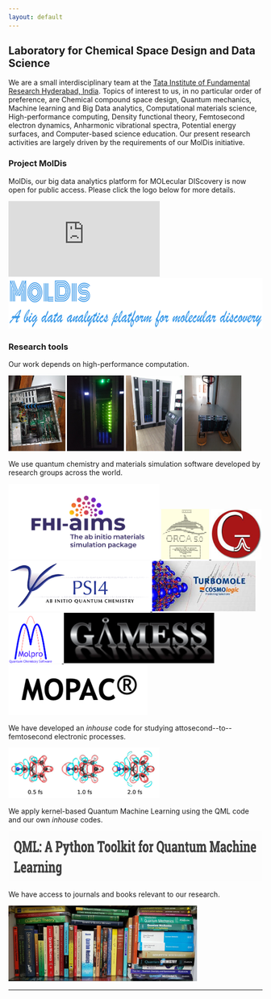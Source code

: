 ```yaml
---
layout: default
---
```


## Laboratory for Chemical Space Design and Data Science    
We are a small interdisciplinary team at the [Tata Institute of Fundamental Research Hyderabad, India](https://www.tifrh.res.in/). Topics of interest to us, in no particular order of preference, are Chemical compound space design, Quantum mechanics, Machine learning and Big Data analytics, Computational materials science, High-performance computing, Density functional theory, Femtosecond electron dynamics, Anharmonic vibrational spectra, Potential energy surfaces, and Computer-based science education. Our present research activities are largely driven by the requirements of our MolDis initiative.

### Project MolDis
MolDis, our big data analytics platform for MOLecular DIScovery is now open for public access. Please click the logo below for more details.

![](https://moldis.tifrh.res.in/index.html)
<a href="https://moldis.tifrh.res.in/index.html">
<img src="assets/img/MolDis.png"  height="100">
</a>

### Research tools
Our work depends on high-performance computation.        

<img src="assets/img/earth.jpeg"  height="150">
<img src="assets/img/helios.jpeg"  height="150">
<img src="assets/img/helios_2.jpg"  height="150">
<img src="assets/img/nodes.jpeg"  height="150">
       
        
We use quantum chemistry and materials simulation software developed by research groups across the world.    

<a href="https://fhi-aims.org/">
<img src="assets/img/aims.svg"  height="150">
</a>
<a href="https://orcaforum.kofo.mpg.de/">
<img src="assets/img/orca.png"  height="100">
</a>
<a href="https://gaussian.com/">
<img src="assets/img/gaussian.jpeg"  height="100">
</a>
<a href="https://psicode.org/">
<img src="assets/img/psi4.png"  height="100">
</a>
<a href="https://www.turbomole.org/">
<img src="assets/img/turbomole.jpeg"  height="100">
</a>
<a href="https://www.molpro.net/">
<img src="assets/img/molpro.png"  height="100">
</a>
<a href="https://www.msg.chem.iastate.edu/gamess/">
<img src="assets/img/gamess.png"  height="100">
</a>
<a href="http://openmopac.net/">
<img src="assets/img/mopac.png"  height="100">
</a>

We have developed an _inhouse_ code for studying attosecond--to--femtosecond electronic processes.     

<a href="https://doi.org/10.1063/5.0009196">
<img src="assets/img/TDCI.png"  height="100">
</a>
     
      
We apply kernel-based Quantum Machine Learning using the QML code and our own _inhouse_ codes.     

<a href="https://www.qmlcode.org/">
<img src="assets/img/QML.png"  height="100">
</a>

       
We have access to journals and books relevant to our research.           

<img src="assets/img/books.jpeg"  height="150">
 
* * *


